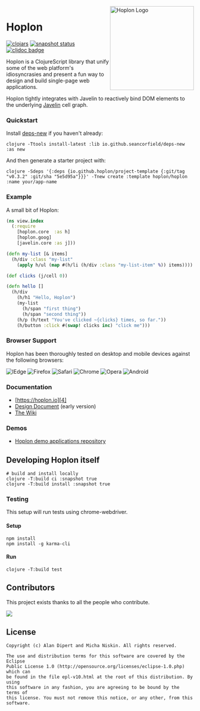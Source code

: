 <a href="http://hoplon.io/">
  <img src="http://hoplon.io/images/logos/hoplon-logo.png" alt="Hoplon Logo" title="Hoplon" align="right" width="225px" />
</a>

# Hoplon
[![clojars](https://img.shields.io/clojars/v/hoplon.svg)](https://clojars.org/hoplon)
[![snapshot status](https://img.shields.io/clojars/vpre/hoplon.svg)](https://clojars.org/hoplon)
[![cljdoc badge](https://cljdoc.org/badge/hoplon/hoplon)](https://cljdoc.org/d/hoplon/hoplon)

Hoplon is a ClojureScript library that unify some of the web platform's 
idiosyncrasies and present a fun way to design and build single-page web
applications.

Hoplon tightly integrates with Javelin to reactively bind DOM elements to the
underlying [Javelin][1] cell graph.

### Quickstart

Install [deps-new](https://github.com/seancorfield/deps-new) if you haven't already:

    clojure -Ttools install-latest :lib io.github.seancorfield/deps-new :as new

And then generate a starter project with:

    clojure -Sdeps '{:deps {io.github.hoplon/project-template {:git/tag "v0.3.2" :git/sha "5e5d95a"}}}' -Tnew create :template hoplon/hoplon :name your/app-name

### Example
A small bit of Hoplon:

```clojure
(ns view.index
  (:require
    [hoplon.core  :as h]
    [hoplon.goog]
    [javelin.core :as j]))

(defn my-list [& items]
  (h/div :class "my-list"
    (apply h/ul (map #(h/li (h/div :class "my-list-item" %)) items))))

(def clicks (j/cell 0))

(defn hello []
  (h/div
    (h/h1 "Hello, Hoplon")
    (my-list
      (h/span "first thing")
      (h/span "second thing"))
    (h/p (h/text "You've clicked ~{clicks} times, so far."))
    (h/button :click #(swap! clicks inc) "click me")))
```

### Browser Support

Hoplon has been thoroughly tested on desktop and mobile devices against the
following browsers:

![IEdge](https://img.shields.io/badge/IEdge-10%2B-blue.svg)
![Firefox](https://img.shields.io/badge/Firefox-14%2B-orange.svg)
![Safari](https://img.shields.io/badge/Safari-5%2B-blue.svg)
![Chrome](https://img.shields.io/badge/Chrome-26%2B-yellow.svg)
![Opera](https://img.shields.io/badge/Opera-11%2B-red.svg)
![Android](https://img.shields.io/badge/Android-4%2B-green.svg)

### Documentation

* [https://hoplon.io][4]
* [Design Document][3] (early version)
* [The Wiki](https://github.com/hoplon/hoplon/wiki)

### Demos

* [Hoplon demo applications repository][2]

## Developing Hoplon itself

```
# build and install locally
clojure -T:build ci :snapshot true
clojure -T:build install :snapshot true
```

### Testing

This setup will run tests using chrome-webdriver.

#### Setup
```
npm install
npm install -g karma-cli
```
#### Run
```
clojure -T:build test
```

## Contributors

This project exists thanks to all the people who contribute. 

<a href="https://github.com/hoplon/hoplon/graphs/contributors">
  <img src="https://contrib.rocks/image?repo=hoplon/hoplon" />
</a>

## License

```
Copyright (c) Alan Dipert and Micha Niskin. All rights reserved.

The use and distribution terms for this software are covered by the Eclipse
Public License 1.0 (http://opensource.org/licenses/eclipse-1.0.php) which can
be found in the file epl-v10.html at the root of this distribution. By using
this software in any fashion, you are agreeing to be bound by the terms of
this license. You must not remove this notice, or any other, from this software.
```

[1]: https://github.com/hoplon/javelin
[2]: https://github.com/hoplon/demos
[3]: https://github.com/hoplon/hoplon/blob/cf9d2d1e806d36d098ae1def3b130df2bcd69e55/Design.md
[4]: https://hoplon.io/
